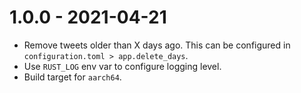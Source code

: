 # 1.0.0 - 2021-04-21

- Remove tweets older than X days ago. This can be configured in `configuration.toml > app.delete_days`.
- Use `RUST_LOG` env var to configure logging level.
- Build target for `aarch64`.
